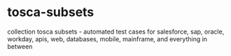 # tosca-subsets
collection tosca subsets - automated test cases for salesforce, sap, oracle, workday, apis, web, databases, mobile, mainframe, and everything in between
